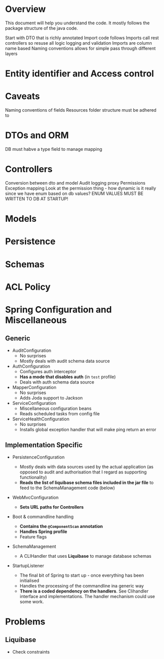 Overview
==========
This document will help you understand the code. It mostly follows the package structure of the java code.

Start with DTO that is richly annotated
Import code follows
Imports call rest controllers so resuse all logic logging and validation
Imports are column name based
Naming conventions allows for simple pass through different layers


Entity identifier and Access control
====================================

Caveats
========
Naming conventions of fields
Resources folder structure must be adhered to


DTOs and ORM
============
DB must habve a type field to manage mapping


Controllers
===========
Conversion between dto and model
Audit logging proxy
Permissions
Exception mapping
Look at the permission thing - how dynamic is it really since we have enum based on db values? ENUM VALUES MUST BE WRITTEN TO DB AT STARTUP!


Models
======

Persistence
===========

Schemas
=======

ACL Policy
==========

Spring Configuration and Miscellaneous
======================================

Generic
-------

* AuditConfiguration
    + No surprises
    + Mostly deals with audit schema data source
* AuthConfiguration
    + Configures auth interceptor
    + **Has a mode that disables auth** (in `test` profile)
    + Deals with auth schema data source
* MapperConfiguration
    + No surprises
    + Adds Joda support to Jackson
* ServiceConfiguration
    + Miscellaneous configuration beans
    + Reads scheduled tasks from config file
* ServiceHealthConfiguration
    + No surprises
    + Installs global exception handler that will make ping return an error

Implementation Specific 
------------------------

* PersistenceConfiguration
    + Mostly deals with data sources used by the actual application (as opposed to audit and authorisation that I regard as supporting functionality)
    + **Reads the list of liquibase schema files included in the jar file** to feed to the SchemaManagement code (below)
* WebMvcConfiguration
    + **Sets URL paths for Controllers**

* Boot & commandline handling
    + **Contains the `@ComponentScan` annotation**
    + **Handles Spring profile**
    + Feature flags
* SchemaManagement
    + A CLIHandler that uses **Liquibase** to manage database schemas
* StartupListener
    + The final bit of Spring to start up - once everything has been initialised
    + Handles the processing of the commandline ina generic way
    + **There is a coded dependency on the handlers**. See Clihandler interface and implementations. The handler mechanism could use some work.


Problems
========

Liquibase
---------

* Check constraints

